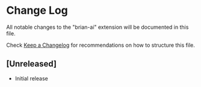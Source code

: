 # Change Log

All notable changes to the "brian-ai" extension will be documented in this file.

Check [Keep a Changelog](http://keepachangelog.com/) for recommendations on how to structure this file.

## [Unreleased]

- Initial release
